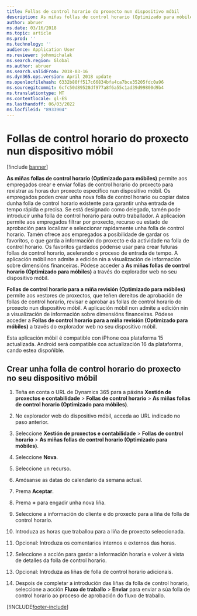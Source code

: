 ```yaml
---
title: Follas de control horario do proxecto nun dispositivo móbil
description: As miñas follas de control horario (Optimizado para móbiles) permite aos empregados crear e enviar follas de control horario do proxecto para rexistrar as horas dun proxecto específico nun dispositivo móbil.
author: abruer
ms.date: 03/16/2018
ms.topic: article
ms.prod: ''
ms.technology: ''
audience: Application User
ms.reviewer: johnmichalak
ms.search.region: Global
ms.author: abruer
ms.search.validFrom: 2018-03-16
ms.dyn365.ops.version: April 2018 update
ms.openlocfilehash: 6332b80ff517c66834bfa4ca7bce35205fdc0a96
ms.sourcegitcommit: 6cfc50d89528df977a8f6a55c1ad39d99800d9b4
ms.translationtype: MT
ms.contentlocale: gl-ES
ms.lasthandoff: 06/03/2022
ms.locfileid: "8933904"
---
```

# <a name="project-timesheets-on-a-mobile-device"></a>Follas de control horario do proxecto nun dispositivo móbil

[!include [banner](../includes/banner.md)]

**As miñas follas de control horario (Optimizado para móbiles)** permite aos empregados crear e enviar follas de control horario do proxecto para rexistrar as horas dun proxecto específico nun dispositivo móbil. Os empregados poden crear unha nova folla de control horario ou copiar datos dunha folla de control horario existente para garantir unha entrada de tempo rápida e precisa. Se está designado como delegado, tamén pode introducir unha folla de control horario para outro traballador. A aplicación permite aos empregados filtrar por proxecto, recurso ou estado de aprobación para localizar e seleccionar rapidamente unha folla de control horario. Tamén ofrece aos empregados a posibilidade de gardar os favoritos, o que garda a información do proxecto e da actividade na folla de control horario. Os favoritos gardados pódense usar para crear futuras follas de control horario, acelerando o proceso de entrada de tempo. A aplicación móbil non admite a edición nin a visualización de información sobre dimensións financeiras. Pódese acceder a **As miñas follas de control horario (Optimizado para móbiles)** a través do explorador web no seu dispositivo móbil.

**Follas de control horario para a miña revisión (Optimizado para móbiles)** permite aos xestores de proxectos, que teñen dereitos de aprobación de follas de control horario, revisar e aprobar as follas de control horario do proxecto nun dispositivo móbil. A aplicación móbil non admite a edición nin a visualización de información sobre dimensións financeiras. Pódese acceder a **Follas de control horario para a miña revisión (Optimizado para móbiles)** a través do explorador web no seu dispositivo móbil.

Esta aplicación móbil é compatible con iPhone coa plataforma 15 actualizada.
Android será compatible coa actualización 16 da plataforma, cando estea dispoñible.

## <a name="create-a-project-timesheet-on-your-mobile-device"></a>Crear unha folla de control horario do proxecto no seu dispositivo móbil

1.  Teña en conta o URL de Dynamics 365 para a páxina **Xestión de proxectos e contabilidade** \> **Follas de control horario** \> **As miñas follas de control horario (Optimizado para móbiles)**.

2.  No explorador web do dispositivo móbil, acceda ao URL indicado no paso anterior.
 
3.  Seleccione **Xestión de proxectos e contabilidade** \> **Follas de control horario** \> **As miñas follas de control horario (Optimizado para móbiles)**.

4.  Seleccione **Nova**.

5.  Seleccione un recurso.

6.  Amósanse as datas do calendario da semana actual.

7.  Prema **Aceptar**.

8.  Prema **+** para engadir unha nova liña.

9.  Seleccione a información do cliente e do proxecto para a liña de folla de control horario.

10. Introduza as horas que traballou para a liña de proxecto seleccionada.

11. Opcional: Introduza os comentarios internos e externos das horas.

12. Seleccione a acción para gardar a información horaria e volver á vista de detalles da folla de control horario.

13. Opcional: Introduza as liñas de folla de control horario adicionais.

14. Despois de completar a introdución das liñas da folla de control horario, seleccione a acción **Fluxo de traballo** \> **Enviar** para enviar a súa folla de control horario ao proceso de aprobación do fluxo de traballo.


[!INCLUDE[footer-include](../includes/footer-banner.md)]
